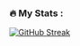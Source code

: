 ### :fire: My Stats :

[![GitHub Streak](https://github-readme-streak-stats.herokuapp.com?user=darkhorse315&theme=dark&date_format=M%20j%5B%2C%20Y%5D)](https://git.io/streak-stats)

